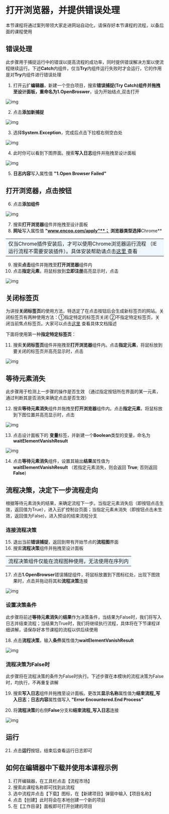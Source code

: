 # 打开浏览器，并提供错误处理
本节课程将通过案列带领大家走进网站自动化，请保存好本节课程的流程，以备后面的课程使用

## 错误处理
此步骤用于捕捉运行中的错误以提高流程的成功率，同时提供错误解决方案以使流程继续运行。下述**Catch**内组件，仅当**Try**内组件运行失败时才会运行，它的作用是对**Try**内组件进行错误处理

1. 打开云扩**编辑器**，新建一个空白项目，搜索**错误捕捉(Try Catch)**组件并拖拽至设计面板，重命名为**1.OpenBroswer**，设为开始结点,双击打开

![img](https://docimages.blob.core.chinacloudapi.cn/images/Amanda/Tutorial/web/Rename.png)

2. 点击**添加新捕捉**

![img](https://docimages.blob.core.chinacloudapi.cn/images/Amanda/Tutorial/web/catch.png)

3. 选择**System.Exception**，完成后点击下拉框右侧空白处

![img](https://docimages.blob.core.chinacloudapi.cn/images/Amanda/Tutorial/web/catch1.png)

4. 此时你可以看到下图界面。搜索**写入日志**组件并拖拽至设计面板

![img](https://docimages.blob.core.chinacloudapi.cn/images/Amanda/Tutorial/web/catch2.png)

5. **日志内容**写入属性值 **"1.Open Browser Failed"**

## 打开浏览器，点击按钮
6. 点击**添加组件**

![img](https://docimages.blob.core.chinacloudapi.cn/images/Amanda/Tutorial/web/catch3.png)

7. 搜索**打开浏览器**组件并拖拽至设计面板
8. **网址**写入属性值 **"www.encoo.com/apply"**； **浏览器类型**选择**Chrome**
<table><td bgcolor=	#F0F8FF>仅当Chrome插件安装后，才可以使用Chrome浏览器运行流程 （IE运行流程不需要安装插件）。具体安装帮助请点击<a href=https://academy.bottime.com/zh-cn/wiki/Studio/Extensions/ChromeExtension.md>这里 </a>查看</td></table>

9. 搜索**点击**组件并拖拽至**打开浏览器**组件内
10. 点击**指定元素**，将鼠标放到**立即注册**高亮显示时，点击

![img](https://docimages.blob.core.chinacloudapi.cn/images/Amanda/Tutorial/web/Register.png)

## 关闭标签页
为讲授**关闭标签页**的使用方法，特选定了在点击按钮后会生成新标签页的网站。关闭标签页有两种使用方法：①指定特定的标签页关闭 ②不指定特定标签页，关闭当前焦点标签页。大家可以点击[这里](https://academy.bottime.com/wiki/Activities/AppAutomation/Browser/CloseTab.md) 查看具体文档描述

下面将使用第一种**指定特定标签页**：

11. 搜索**关闭标签页**组件并拖拽至**打开浏览器**组件内。点击**指定元素**，将鼠标放到要关闭的标签页并高亮显示时，点击

![img](https://docimages.blob.core.chinacloudapi.cn/images/Amanda/Tutorial/web/highlight.png)


## 等待元素消失
此步骤用于检测上一步骤的操作是否生效 （通过指定按钮所在界面的某一元素，通过判断其是否消失来确定点击是否生效）

12. 搜索**等待元素消失**组件并拖拽至**打开浏览器**组件内。点击**指定元素**，将鼠标放到下图位置并高亮显示时，点击

![img](https://docimages.blob.core.chinacloudapi.cn/images/Amanda/Tutorial/web/waitVanish.png)


13. 点击设计面板下的 **变量**标签，并新建一个**Boolean**类型的变量，命名为**waitElementVanishResult**

![img](https://docimages.blob.core.chinacloudapi.cn/images/Amanda/Tutorial/web/var1.png)

14. 点击**等待元素消失**组件，设置其输出**结果**属性值为**waitElementVanishResult** （若指定元素消失，则会返回 **True**; 否则返回 **False**)

## 流程决策，决定下一步流程走向
根据等待元素消失的结果，来确定流程下一步。当指定元素消失后（即按钮点击生效，返回值为True），进入云扩控制台页面；当指定元素未消失（即按钮点击未生效，返回值为False)，进入预设的结束流程分支

### 连接流程决策

15. 退出当前**错误捕捉**，返回到带有开始节点的**流程图**界面
16. 搜索**流程决策**组件并拖拽至设计面板 
<table><td bgcolor=	#F0F8FF>流程决策组件仅能在流程图种使用，无法使用在序列内</td></table>

17. 点击**1.OpenBrowser**错误捕捉组件，将鼠标放置到下图标红处，出现下图效果时，点击并拖动将其和**流程决策**连接

![img](https://docimages.blob.core.chinacloudapi.cn/images/Amanda/Tutorial/web/line.png)


### 设置决策条件
此步骤将前述**等待元素消失**的**结果**作为决策条件，当结果为False时，我们将写入日志并结束流程；当结果为True时，我们将继续执行流程，具体将在下节课程详细讲解，请保存好本节课程的流程以供后续使用

18. 点击**流程决策**，输入**条件**属性值为**waitElementVanishResult**

![img](https://docimages.blob.core.chinacloudapi.cn/images/Amanda/Tutorial/web/decision.png)

### 流程决策为False时
此步骤将在流程决策的条件为False时执行。下述步骤在本模块的流程决策为False时，均执行，不再重复讲解

19. 搜索**写入日志**组件并拖拽至设计面板。更改其**显示名称**属性值为**结束流程_写入日志**；**日志内容**属性值写入 **"Error Encountered.End Process"**

20. 将**流程决策**的右侧**False**分支和**结束流程_写入日志**连接

![img](https://docimages.blob.core.chinacloudapi.cn/images/Amanda/Tutorial/web/decision1.png)

## 运行
21. 点击**运行**按钮，结束后查看运行日志即可

## 如何在编辑器中下载并使用本课程示例
1. 打开编辑器，在工具栏点击【流程市场】
2. 搜索此课程名称即可找到此流程
3. 选中流程并点击【下载】图标，在【新建项目】弹窗中输入【项目名称】
4. 点击【创建】此时将会在本地创建一个新的项目
5. 在【工作目录】面板即可打开创建的项目